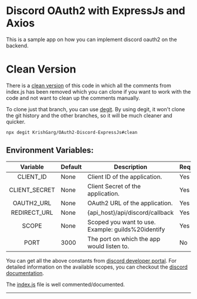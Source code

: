 # Discord OAuth2 with ExpressJs and Axios

This is a sample app on how you can implement discord oauth2 on the backend.

# Clean Version

There is a [clean version](https://github.com/KrishGarg/OAuth2-Discord-ExpressJs/tree/clean) of this code in which all the comments from index.js has been removed which you can clone if you want to work with the code and not want to clean up the comments manually.

To clone just that branch, you can use [degit](https://github.com/Rich-Harris/degit). By using degit, it won't clone the git history and the other branches, so it will be much cleaner and quicker.

```
npx degit KrishGarg/OAuth2-Discord-ExpressJs#clean
```

## Environment Variables:

|   Variable    | Default | Description                                        | Required? |
| :-----------: | ------- | -------------------------------------------------- | --------- |
|   CLIENT_ID   | None    | Client ID of the application.                      | Yes       |
| CLIENT_SECRET | None    | Client Secret of the application.                  | Yes       |
|  OAUTH2_URL   | None    | OAuth2 URL of the application.                     | Yes       |
| REDIRECT_URL  | None    | {api_host}/api/discord/callback                    | Yes       |
|     SCOPE     | None    | Scoped you want to use. Example: guilds%20identify | Yes       |
|     PORT      | 3000    | The port on which the app would listen to.         | No        |

You can get all the above constants from [discord developer portal](https://discord.com/developers/applications). For detailed information on the available scopes, you can checkout the [discord documentation](https://discord.com/developers/docs/topics/oauth2#shared-resources-oauth2-scopes).

The [index.js](https://github.com/KrishGarg/OAuth2-Discord-ExpressJs/blob/master/index.js) file is well commented/documented.

---

